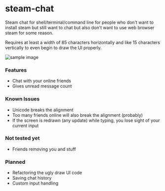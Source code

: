 # steam-chat
Steam chat for shell/terminal/command line for people who don't want to install steam but still
want to chat but also don't want to use web browser steam for some reason.

Requires at least a width of 85 characters horizontally and like 15 characters vertically to even
begin to draw the UI properly.

![sample image](https://i.imgur.com/3T0EWdY.png)

### Features
- Chat with your online friends
- Gives unread message count

### Known Issues
- Unicode breaks the alignment
- Too many friends online will also break the alignment (probably)
- If the screen is redrawn (any update) while typing, you lose sight of your current input

### Not tested yet
- Friends removing you and stuff

### Planned
- Refactoring the ugly draw UI code
- Saving chat history
- Custom input handling
